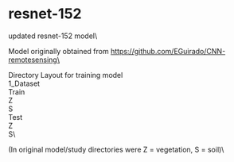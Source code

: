 # resnet-152
updated resnet-152 model\

Model originally obtained from https://github.com/EGuirado/CNN-remotesensing\

Directory Layout for training model\
    1_Dataset\
        Train\
            Z\
            S\
        Test\
            Z\
            S\

(In original model/study directories were Z = vegetation, S = soil)\


